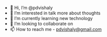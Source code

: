 - 👋 Hi, I’m @pdvishaly
- 👀 I’m interested in talk more about thoughts
- 🌱 I’m currently learning new technology
- 💞️ I’m looking to collaborate on 
- 📫 How to reach me - pdvishaly@gmail.com

<!---
pdvishaly/pdvishaly is a ✨ special ✨ repository because its `README.md` (this file) appears on your GitHub profile.
You can click the Preview link to take a look at your changes.
--->
